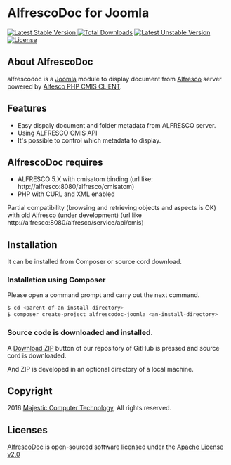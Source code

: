 # AlfrescoDoc for Joomla

[![Latest Stable Version](https://poser.pugx.org/mct/alfrescodoc-joomla/v/stable) ](https://packagist.org/packages/mct/alfrescodoc-joomla) 
[![Total Downloads](https://poser.pugx.org/mct/alfrescodoc-joomla/downloads)](https://packagist.org/packages/mct/alfrescodoc-joomla) 
[![Latest Unstable Version](https://poser.pugx.org/mct/alfrescodoc-joomla/v/unstable)](https://packagist.org/packages/mct/alfrescodoc-joomla) 
[![License](https://poser.pugx.org/mct/alfrescodoc-joomla/license)](https://packagist.org/packages/mct/alfrescodoc-joomla)



 
## About AlfrescoDoc

alfrescodoc is a [Joomla](https://www.joomla.org) module to display document from [Alfresco](https://www.alfresco.com) server powered by [Alfesco PHP CMIS CLIENT](https://github.com/fvettore/php-alf-cmis-api).
 


## Features

- Easy dispaly document and folder metadata from ALFRESCO server.
- Using ALFRESCO CMIS API
- It's possible to control which metadata to display.

## AlfrescoDoc requires

- ALFRESCO 5.X with cmisatom binding (url like: http://alfresco:8080/alfresco/cmisatom)
- PHP with CURL and XML enabled

Partial compatibility (browsing and retrieving objects and aspects is OK) with old Alfresco (under development) (url like http://alfresco:8080/alfresco/service/api/cmis)

## Installation

It can be installed from Composer or source cord download.

### Installation using Composer

Please open a command prompt and carry out the next command.

```sh
$ cd <parent-of-an-install-directory>
$ composer create-project alfrescodoc-joomla <an-install-directory>
```

### Source code is downloaded and installed.

A [Download ZIP](https://github.com/MajesticComputerTechnology/alfrescodoc-joomla/archive/master.zip) button of our repository of GitHub is pressed and source cord is downloaded.

And ZIP is developed in an optional directory of a local machine.


## Copyright

2016 [Majestic Computer Technology](http://majestic.com.au), All rights reserved.



## Licenses

[AlfrescoDoc](https://github.com/MajesticComputerTechnology/alfrescodoc-joomla) is open-sourced software licensed under the [Apache License v2.0](http://www.apache.org/licenses/LICENSE-2.0)
